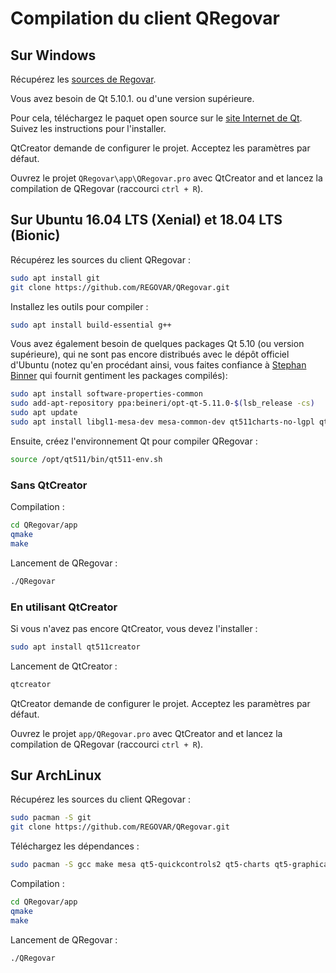# Compilation du client QRegovar

## Sur Windows

Récupérez les [sources de Regovar](https://github.com/REGOVAR/QRegovar/archive/master.zip).

Vous avez besoin de Qt 5.10.1. ou d'une version supérieure.

Pour cela, téléchargez le paquet open source sur le [site Internet de Qt](https://www.qt.io/download). Suivez les instructions pour l'installer.

QtCreator demande de configurer le projet. Acceptez les paramètres par défaut.

Ouvrez le projet `QRegovar\app\QRegovar.pro` avec QtCreator and et lancez la compilation de QRegovar (raccourci `ctrl + R`).

## Sur Ubuntu 16.04 LTS (Xenial) et 18.04 LTS (Bionic)

Récupérez les sources du client QRegovar :

```sh
sudo apt install git
git clone https://github.com/REGOVAR/QRegovar.git
```

Installez les outils pour compiler :

```sh
sudo apt install build-essential g++
```

Vous avez également besoin de quelques packages Qt 5.10 (ou version supérieure), qui ne sont pas encore distribués avec le dépôt officiel d'Ubuntu (notez qu'en procédant ainsi, vous faites confiance à [Stephan Binner](https://launchpad.net/~beineri) qui fournit gentiment les packages compilés):

```sh
sudo apt install software-properties-common
sudo add-apt-repository ppa:beineri/opt-qt-5.11.0-$(lsb_release -cs)
sudo apt update
sudo apt install libgl1-mesa-dev mesa-common-dev qt511charts-no-lgpl qt511graphicaleffects qt511quickcontrols qt511quickcontrols2 qt511websockets
```

Ensuite, créez l'environnement Qt pour compiler QRegovar :

```sh
source /opt/qt511/bin/qt511-env.sh
```

### Sans QtCreator

Compilation :

```sh
cd QRegovar/app
qmake
make
```

Lancement de QRegovar :

```sh
./QRegovar
```

### En utilisant QtCreator

Si vous n'avez pas encore QtCreator, vous devez l'installer :

```sh
sudo apt install qt511creator
```

Lancement de QtCreator :

```sh
qtcreator
```

QtCreator demande de configurer le projet. Acceptez les paramètres par défaut.

Ouvrez le projet `app/QRegovar.pro` avec QtCreator and et lancez la compilation de QRegovar (raccourci `ctrl + R`).

## Sur ArchLinux

Récupérez les sources du client QRegovar :

```sh
sudo pacman -S git
git clone https://github.com/REGOVAR/QRegovar.git
```

Téléchargez les dépendances :

```sh
sudo pacman -S gcc make mesa qt5-quickcontrols2 qt5-charts qt5-graphicaleffects qt5-websockets
```

Compilation :

```sh
cd QRegovar/app
qmake
make
```

Lancement de QRegovar :

```sh
./QRegovar
```
